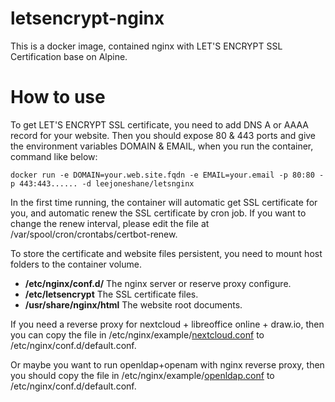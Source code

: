 # letsencrypt-nginx

This is a docker image, contained nginx with LET'S ENCRYPT SSL Certification base on Alpine.

# How to use

To get LET'S ENCRYPT SSL certificate, you need to add DNS A or AAAA record for your website. Then you should expose 80 & 443 ports and give the environment variables DOMAIN & EMAIL, when you run the container, command like below:
```
docker run -e DOMAIN=your.web.site.fqdn -e EMAIL=your.email -p 80:80 -p 443:443...... -d leejoneshane/letsnginx
```

In the first time running, the container will automatic get SSL certificate for you, and automatic renew the SSL certificate  by cron job. If you want to change the renew interval, please edit the file at /var/spool/cron/crontabs/certbot-renew.

To store the certificate and website files persistent, you need to mount host folders to the container volume.

* __/etc/nginx/conf.d/__ The nginx server or reserve proxy configure.
* __/etc/letsencrypt__ The SSL certificate files.
* __/usr/share/nginx/html__ The website root documents. 

If you need a reverse proxy for nextcloud + libreoffice online + draw.io, then you can copy the file in /etc/nginx/example/[nextcloud.conf](https://github.com/leejoneshane/letsencrypt-nginx/blob/master/nextcloud.conf) to /etc/nginx/conf.d/default.conf.

Or maybe you want to run openldap+openam with nginx reverse proxy, then you should copy the file in /etc/nginx/example/[openldap.conf](https://github.com/leejoneshane/letsencrypt-nginx/blob/master/openldap.conf) to /etc/nginx/conf.d/default.conf.
